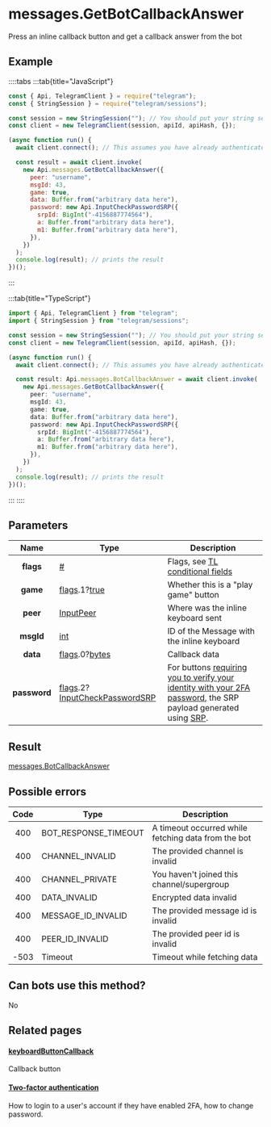 # messages.GetBotCallbackAnswer

Press an inline callback button and get a callback answer from the bot

## Example

::::tabs
:::tab{title="JavaScript"}

```js
const { Api, TelegramClient } = require("telegram");
const { StringSession } = require("telegram/sessions");

const session = new StringSession(""); // You should put your string session here
const client = new TelegramClient(session, apiId, apiHash, {});

(async function run() {
  await client.connect(); // This assumes you have already authenticated with .start()

  const result = await client.invoke(
    new Api.messages.GetBotCallbackAnswer({
      peer: "username",
      msgId: 43,
      game: true,
      data: Buffer.from("arbitrary data here"),
      password: new Api.InputCheckPasswordSRP({
        srpId: BigInt("-4156887774564"),
        a: Buffer.from("arbitrary data here"),
        m1: Buffer.from("arbitrary data here"),
      }),
    })
  );
  console.log(result); // prints the result
})();
```

:::

:::tab{title="TypeScript"}

```ts
import { Api, TelegramClient } from "telegram";
import { StringSession } from "telegram/sessions";

const session = new StringSession(""); // You should put your string session here
const client = new TelegramClient(session, apiId, apiHash, {});

(async function run() {
  await client.connect(); // This assumes you have already authenticated with .start()

  const result: Api.messages.BotCallbackAnswer = await client.invoke(
    new Api.messages.GetBotCallbackAnswer({
      peer: "username",
      msgId: 43,
      game: true,
      data: Buffer.from("arbitrary data here"),
      password: new Api.InputCheckPasswordSRP({
        srpId: BigInt("-4156887774564"),
        a: Buffer.from("arbitrary data here"),
        m1: Buffer.from("arbitrary data here"),
      }),
    })
  );
  console.log(result); // prints the result
})();
```

:::
::::

## Parameters

|     Name     | Type                                                                                                                                                         | Description                                                                                                                                                                                                         |
| :----------: | ------------------------------------------------------------------------------------------------------------------------------------------------------------ | ------------------------------------------------------------------------------------------------------------------------------------------------------------------------------------------------------------------- |
|  **flags**   | [#](https://core.telegram.org/type/%23)                                                                                                                      | Flags, see [TL conditional fields](https://core.telegram.org/mtproto/TL-combinators#conditional-fields)                                                                                                             |
|   **game**   | [flags](https://core.telegram.org/mtproto/TL-combinators#conditional-fields).1?[true](https://core.telegram.org/constructor/true)                            | Whether this is a "play game" button                                                                                                                                                                                |
|   **peer**   | [InputPeer](https://core.telegram.org/type/InputPeer)                                                                                                        | Where was the inline keyboard sent                                                                                                                                                                                  |
|  **msgId**   | [int](https://core.telegram.org/type/int)                                                                                                                    | ID of the Message with the inline keyboard                                                                                                                                                                          |
|   **data**   | [flags](https://core.telegram.org/mtproto/TL-combinators#conditional-fields).0?[bytes](https://core.telegram.org/type/bytes)                                 | Callback data                                                                                                                                                                                                       |
| **password** | [flags](https://core.telegram.org/mtproto/TL-combinators#conditional-fields).2?[InputCheckPasswordSRP](https://core.telegram.org/type/InputCheckPasswordSRP) | For buttons [requiring you to verify your identity with your 2FA password](https://core.telegram.org/constructor/keyboardButtonCallback), the SRP payload generated using [SRP](https://core.telegram.org/api/srp). |

## Result

[messages.BotCallbackAnswer](https://core.telegram.org/type/messages.BotCallbackAnswer)

## Possible errors

| Code | Type                 | Description                                         |
| :--: | -------------------- | --------------------------------------------------- |
| 400  | BOT_RESPONSE_TIMEOUT | A timeout occurred while fetching data from the bot |
| 400  | CHANNEL_INVALID      | The provided channel is invalid                     |
| 400  | CHANNEL_PRIVATE      | You haven't joined this channel/supergroup          |
| 400  | DATA_INVALID         | Encrypted data invalid                              |
| 400  | MESSAGE_ID_INVALID   | The provided message id is invalid                  |
| 400  | PEER_ID_INVALID      | The provided peer id is invalid                     |
| -503 | Timeout              | Timeout while fetching data                         |

## Can bots use this method?

No

## Related pages

#### [keyboardButtonCallback](https://core.telegram.org/constructor/keyboardButtonCallback)

Callback button

#### [Two-factor authentication](https://core.telegram.org/api/srp)

How to login to a user's account if they have enabled 2FA, how to change password.
